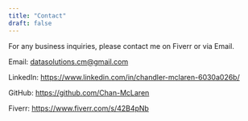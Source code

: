 ```yaml
---
title: "Contact"
draft: false
---
```

For any business inquiries, please contact me on Fiverr or via Email.

Email: datasolutions.cm@gmail.com  

LinkedIn: https://www.linkedin.com/in/chandler-mclaren-6030a026b/ 

GitHub: https://github.com/Chan-McLaren

Fiverr: https://www.fiverr.com/s/42B4pNb

